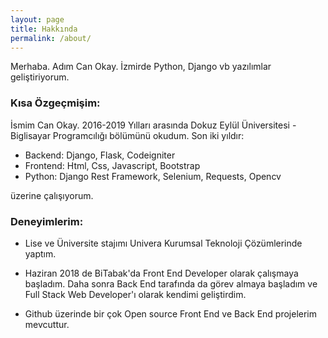 ```yaml
---
layout: page
title: Hakkında
permalink: /about/
---
```


Merhaba. Adım Can Okay. İzmirde Python, Django vb yazılımlar geliştiriyorum. 

### Kısa Özgeçmişim:
İsmim Can Okay. 2016-2019 Yılları arasında Dokuz Eylül Üniversitesi - Biglisayar Programcılığı bölümünü okudum. Son iki yıldır:

* Backend: Django, Flask, Codeigniter 
* Frontend: Html, Css, Javascript, Bootstrap
* Python: Django Rest Framework, Selenium, Requests, Opencv 

üzerine çalışıyorum.

### Deneyimlerim:

* Lise ve Üniversite stajımı Univera Kurumsal Teknoloji Çözümlerinde yaptım.

* Haziran 2018 de BiTabak'da Front End Developer olarak çalışmaya başladım. Daha sonra Back End tarafında da görev almaya başladım ve Full Stack Web Developer'ı olarak kendimi geliştirdim.
* Github üzerinde bir çok Open source Front End ve Back End projelerim mevcuttur.
